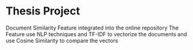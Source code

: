 # Thesis Project

Document Similarity Feature integrated into the online repository
The Feature use NLP techniques and TF-IDF to vectorize the documents and use Cosine Similarity to compare the vectors
